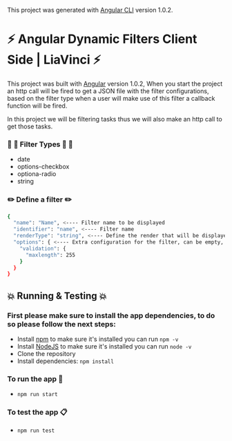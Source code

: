 This project was generated with [Angular CLI](https://github.com/angular/angular-cli) version 1.0.2.

# :zap:  Angular Dynamic Filters Client Side | LiaVinci  :zap:

This project was built with [Angular](https://github.com/angular/angular-cli) version 1.0.2,
When you start the project an http call will be fired to get a JSON file with the filter configurations, based on the filter type when a user will make use of this filter a callback function will be fired.

In this project we will be filtering tasks thus we will also make an http call to get those tasks.

### :green_book: :blue_book: Filter Types :orange_book: :notebook:

* date
* options-checkbox
* optiona-radio
* string

### :pencil2: Define a filter :pencil2:

```sh
{
  "name": "Name", <---- Filter name to be displayed
  "identifier": "name", <---- Filter name
  "renderType": "string", <---- Define the render that will be displayed to the user as well as the logic that will be used to                                 filter the results
  "options": { <---- Extra configuration for the filter, can be empty, include validation, items etc... for more you can look                      at the mock-data/filters,json
    "validation": {
      "maxlength": 255
    }
  }
}
```

## :boom: Running & Testing :boom:

### First please make sure to install the app dependencies, to do so please follow the next steps:

- Install [npm](https://www.npmjs.com/) to make sure it's installed you can run `npm -v`
- Install [NodeJS](https://nodejs.org/en/download/package-manager/) to make sure it's installed you can run `node -v`
- Clone the repository
- Install dependencies: `npm install`

### To run the app :rocket:

* `npm run start`

### To test the app :clipboard:

* `npm run test`
